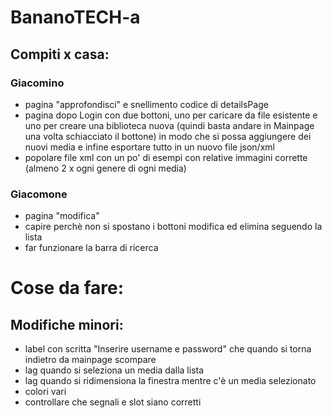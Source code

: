# BananoTECH-a
## Compiti x casa:

### Giacomino
- pagina "approfondisci" e snellimento codice di detailsPage
- pagina dopo Login con due bottoni, uno per caricare da file esistente e uno per creare una biblioteca nuova (quindi basta andare in Mainpage una volta schiacciato il bottone) in modo che si possa aggiungere dei nuovi media e infine esportare tutto in un nuovo file json/xml
- popolare file xml con un po' di esempi con relative immagini corrette (almeno 2 x ogni genere di ogni media)

### Giacomone
- pagina "modifica"
- capire perchè non si spostano i bottoni modifica ed elimina seguendo la lista
- far funzionare la barra di ricerca

# Cose da fare:


## Modifiche minori:
- label con scritta "Inserire username e password" che quando si torna indietro da mainpage scompare
- lag quando si seleziona un media dalla lista
- lag quando si ridimensiona la finestra mentre c'è un media selezionato
- colori vari
- controllare che segnali e slot siano corretti
